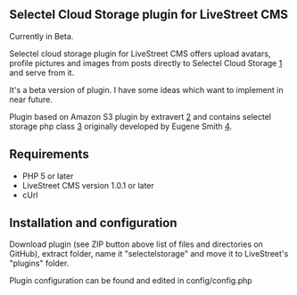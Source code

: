 ## Selectel Cloud Storage plugin for LiveStreet CMS 

Currently in Beta.

Selectel cloud storage plugin for LiveStreet CMS offers upload avatars, profile pictures and images from posts directly to Selectel Cloud Storage [1] and serve from it.

It's a beta version of plugin. I have some ideas which want to implement in near future.

Plugin based on Amazon S3 plugin by extravert [2] and contains selectel storage php class [3] originally developed by Eugene Smith [4].

[1]: http://selectel.ru/services/cloud-storage/
[2]: http://lsmods.ru
[3]: https://github.com/kexek/selectel-storage-php-class
[4]: https://github.com/easmith

## Requirements
* PHP 5 or later
* LiveStreet CMS version 1.0.1 or later
* cUrl

## Installation and configuration

Download plugin (see ZIP button above list of files and directories on GitHub), extract folder, name it "selectelstorage" and move it to LiveStreet's "plugins" folder. 

Plugin configuration can be found and edited in config/config.php